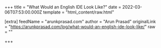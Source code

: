 
+++
title = "What Would an English IDE Look Like?"
date = 2022-03-06T07:53:00.000Z
template = "html_content/raw.html"

[extra]
feedName = "arunkprasad.com"
author = "Arun Prasad"
originalLink = "https://arunkprasad.com/log/what-would-an-english-ide-look-like/"
raw = ""

+++


